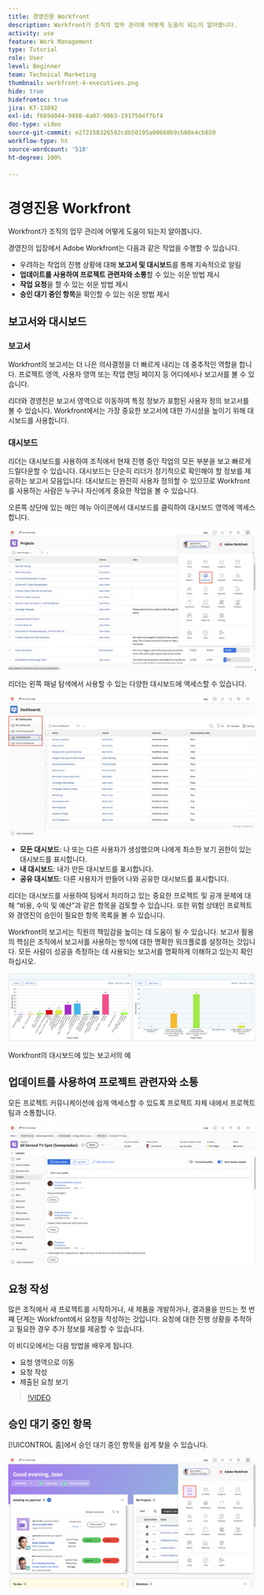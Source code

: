 ```yaml
---
title: 경영진용 Workfront
description: Workfront가 조직의 업무 관리에 어떻게 도움이 되는지 알아봅니다.
activity: use
feature: Work Management
type: Tutorial
role: User
level: Beginner
team: Technical Marketing
thumbnail: workfront-4-executives.png
hide: true
hidefromtoc: true
jira: KT-13892
exl-id: f669d044-9498-4a07-90b3-1917504f7bf4
doc-type: video
source-git-commit: e272158326592cdb50195a00668b9cb60e4cb659
workflow-type: ht
source-wordcount: '510'
ht-degree: 100%

---
```


# 경영진용 Workfront

Workfront가 조직의 업무 관리에 어떻게 도움이 되는지 알아봅니다.

경영진의 입장에서 Adobe Workfront는 다음과 같은 작업을 수행할 수 있습니다.

* 우려하는 작업의 진행 상황에 대해 **보고서 및 대시보드**&#x200B;를 통해 지속적으로 알림
* **업데이트를 사용하여 프로젝트 관련자와 소통**&#x200B;할 수 있는 쉬운 방법 제시
* **작업 요청**&#x200B;을 할 수 있는 쉬운 방법 제시
* **승인 대기 중인 항목**&#x200B;을 확인할 수 있는 쉬운 방법 제시

## 보고서와 대시보드

### 보고서

Workfront의 보고서는 더 나은 의사결정을 더 빠르게 내리는 데 중추적인 역할을 합니다. 프로젝트 영역, 사용자 영역 또는 작업 랜딩 페이지 등 어디에서나 보고서를 볼 수 있습니다.

리더와 경영진은 보고서 영역으로 이동하여 특정 정보가 포함된 사용자 정의 보고서를 볼 수 있습니다. Workfront에서는 가장 중요한 보고서에 대한 가시성을 높이기 위해 대시보드를 사용합니다.

### 대시보드

리더는 대시보드를 사용하여 조직에서 현재 진행 중인 작업의 모든 부분을 보고 빠르게 드릴다운할 수 있습니다. 대시보드는 단순히 리더가 정기적으로 확인해야 할 정보를 제공하는 보고서 모음입니다. 대시보드는 완전히 사용자 정의할 수 있으므로 Workfront를 사용하는 사람은 누구나 자신에게 중요한 작업을 볼 수 있습니다.

오른쪽 상단에 있는 메인 메뉴 아이콘에서 대시보드를 클릭하여 대시보드 영역에 액세스합니다.

![메인 메뉴에 있는 대시보드 옵션의 이미지](assets/workfront-4-executives-1.png)

리더는 왼쪽 패널 탐색에서 사용할 수 있는 다양한 대시보드에 액세스할 수 있습니다.

![대시보드 페이지의 이미지](assets/workfront-4-executives-2.png)

* **모든 대시보드**: 나 또는 다른 사용자가 생성했으며 나에게 최소한 보기 권한이 있는 대시보드를 표시합니다.
* **내 대시보드**: 내가 만든 대시보드를 표시합니다.
* **공유 대시보드**: 다른 사용자가 만들어 나와 공유한 대시보드를 표시합니다.

리더는 대시보드를 사용하여 팀에서 처리하고 있는 중요한 프로젝트 및 공개 문제에 대해 “비용, 수익 및 예산”과 같은 항목을 검토할 수 있습니다. 또한 위험 상태인 프로젝트와 경영진의 승인이 필요한 항목 목록을 볼 수 있습니다.

Workfront의 보고서는 직원의 책임감을 높이는 데 도움이 될 수 있습니다. 보고서 활용의 핵심은 조직에서 보고서를 사용하는 방식에 대한 명확한 워크플로를 설정하는 것입니다. 모든 사람이 성공을 측정하는 데 사용되는 보고서를 명확하게 이해하고 있는지 확인하십시오.

![Workfront의 대시보드에 있는 보고서의 예 ](assets/workfront-4-executives-3.png)

Workfront의 대시보드에 있는 보고서의 예

## 업데이트를 사용하여 프로젝트 관련자와 소통

모든 프로젝트 커뮤니케이션에 쉽게 액세스할 수 있도록 프로젝트 자체 내에서 프로젝트 팀과 소통합니다.

![업데이트 페이지의 이미지](assets/workfront-4-executives-4.png)


## 요청 작성

많은 조직에서 새 프로젝트를 시작하거나, 새 제품을 개발하거나, 결과물을 만드는 첫 번째 단계는 Workfront에서 요청을 작성하는 것입니다. 요청에 대한 진행 상황을 추적하고 필요한 경우 추가 정보를 제공할 수 있습니다.

이 비디오에서는 다음 방법을 배우게 됩니다.

* 요청 영역으로 이동
* 요청 작성
* 제출된 요청 보기

>[!VIDEO](https://video.tv.adobe.com/v/336092/?quality=12&learn=on)

## 승인 대기 중인 항목

[!UICONTROL 홈]에서 승인 대기 중인 항목을 쉽게 찾을 수 있습니다.

![홈 페이지의 이미지](assets/workfront-4-executives-5.png)

